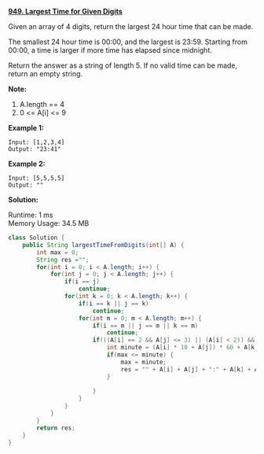 **[949. Largest Time for Given Digits](https://leetcode.com/problems/largest-time-for-given-digits/)**

Given an array of 4 digits, return the largest 24 hour time that can be made.

The smallest 24 hour time is 00:00, and the largest is 23:59.  Starting from 00:00, a time is larger if more time has elapsed since midnight.

Return the answer as a string of length 5.  If no valid time can be made, return an empty string.

**Note:**

1. A.length == 4
2. 0 <= A[i] <= 9

**Example 1:**

```
Input: [1,2,3,4]
Output: "23:41"
```

**Example 2:**

```
Input: [5,5,5,5]
Output: ""
```

**Solution:**

Runtime: 1 ms<br/>
Memory Usage: 34.5 MB

```java
class Solution {
    public String largestTimeFromDigits(int[] A) {
        int max = 0;
        String res ="";
        for(int i = 0; i < A.length; i++) {
            for(int j = 0; j < A.length; j++) {
                if(i == j)
                    continue;
                for(int k = 0; k < A.length; k++) {
                    if(i == k || j == k)
                        continue;
                    for(int m = 0; m < A.length; m++) {
                        if(i == m || j == m || k == m)
                            continue;
                        if(((A[i] == 2 && A[j] <= 3) || (A[i] < 2)) && A[k] <= 5) {
                            int minute = (A[i] * 10 + A[j]) * 60 + A[k] * 10 + A[m];
                            if(max <= minute) {
                                max = minute;
                                res = "" + A[i] + A[j] + ":" + A[k] + A[m];
                            }
                            
                        }                        
                    }
                }
            }
        }
        return res;
    }
}
```